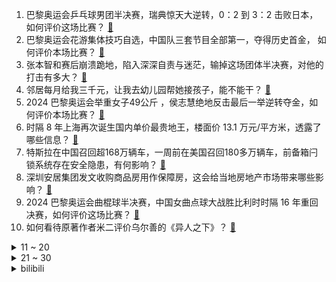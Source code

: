 1. 巴黎奥运会乒乓球男团半决赛，瑞典惊天大逆转，0：2 到 3：2 击败日本，如何评价这场比赛？ [:link:](https://www.zhihu.com/question/663715653)
2. 巴黎奥运会花游集体技巧自选，中国队三套节目全部第一，夺得历史首金， 如何评价本场比赛？ [:link:](https://www.zhihu.com/question/663711329)
3. 张本智和赛后崩溃跪地，陷入深深自责与迷茫，输掉这场团体半决赛，对他的打击有多大？ [:link:](https://www.zhihu.com/question/663731384)
4. 邻居每月给我三千元，让我去幼儿园帮她接孩子，能不能干？ [:link:](https://www.zhihu.com/question/615045871)
5. 2024 巴黎奥运会举重女子49公斤 ，侯志慧绝地反击最后一举逆转夺金，如何评价本场比赛？ [:link:](https://www.zhihu.com/question/663711289)
6. 时隔 8 年上海再次诞生国内单价最贵地王，楼面价 13.1 万元/平方米，透露了哪些信息？ [:link:](https://www.zhihu.com/question/663708010)
7. 特斯拉在中国召回超168万辆车，一周前在美国召回180多万辆车，前备箱闩锁系统存在安全隐患，有何影响？ [:link:](https://www.zhihu.com/question/663659089)
8. 深圳安居集团发文收购商品房用作保障房，这会给当地房地产市场带来哪些影响？ [:link:](https://www.zhihu.com/question/663699448)
9. 2024 巴黎奥运会曲棍球半决赛，中国女曲点球大战胜比利时时隔 16 年重回决赛，如何评价这场比赛？ [:link:](https://www.zhihu.com/question/663713461)
10. 如何看待原著作者米二评价乌尔善的《异人之下》？ [:link:](https://www.zhihu.com/question/663033010)
<details>
<summary>11 ~ 20</summary>

11. 请问在高速公路上开的很慢，有什么安全隐患？ [:link:](https://www.zhihu.com/question/663326581)
12. 现代人为什么都那么喜欢「李白」，「李白」的诗你最喜欢哪首？为什么喜欢？ [:link:](https://www.zhihu.com/question/663462360)
13. 如何评价加州对于950美金以下的盗窃采取无罪释放的法律条款？ [:link:](https://www.zhihu.com/question/381689306)
14. 《崩坏：星穹铁道》中黄泉为什么不帮忙打神主日？ [:link:](https://www.zhihu.com/question/661078101)
15. 最让你惊艳的非遗文化是什么？ [:link:](https://www.zhihu.com/question/663110746)
16. 本田前七月汽车销量下滑 24.4%，原因为何？丰田、日产也都出现销量下滑，日系车企的黄金时代结束了吗？ [:link:](https://www.zhihu.com/question/663495810)
17. 英国抗议活动演变成13年来最大规模骚乱，首相紧急开会，多国发旅行警告，目前情况如何？暴露哪些社会问题？ [:link:](https://www.zhihu.com/question/663659088)
18. 儿慈会一负责人被曝要求陪睡才捐款，知情人爆料其 6 月份已被移交司法机关，目前此事调查进展如何？ [:link:](https://www.zhihu.com/question/663591367)
19. 2024 巴黎奥运会吴艳妮、林雨薇出战女子 100 米栏首轮，如何评价这场比赛？ [:link:](https://www.zhihu.com/question/663677687)
20. 河南一地「年薪 2400 元」招文物保护员，文旅局称「没写错，20 人已招满」，薪资和工作量是否匹配？ [:link:](https://www.zhihu.com/question/662543011)
</details>
<details>
<summary>21 ~ 30</summary>

21. 当很多事情都很糟的时候，该如何坚持下去？ [:link:](https://www.zhihu.com/question/663444281)
22. 武汉新房价格已连跌12个月，降价卖成普遍现象，原备案价超2万元如今卖1.25万，如何看待武汉楼市行情？ [:link:](https://www.zhihu.com/question/663659087)
23. 奇瑞回应网传「345」策略，表示「本意是提升工作效率和员工幸福感」，如何看待此事？ [:link:](https://www.zhihu.com/question/663691195)
24. 餐厅回应「 68 元油泼面仅一根面」，加面免费，实为 48 元一碗，该定价对于提供的服务合理吗？ [:link:](https://www.zhihu.com/question/663273162)
25. 作为过来人，可以给几条人生建议吗？ [:link:](https://www.zhihu.com/question/663377590)
26. 全红婵希望她跳水前粉丝不要呐喊，观众的欢呼声对跳水运动员影响有多大？观看跳水比赛还需要注意什么？ [:link:](https://www.zhihu.com/question/663673049)
27. 洗碗机能洗掉表面的油污，但真的能达到除菌效果吗？ [:link:](https://www.zhihu.com/question/660999066)
28. 华为 ADS 3.0 的「误踩油门防碰撞」功能，大家觉得有必要吗？为什么？ [:link:](https://www.zhihu.com/question/663604690)
29. 雷军否认小米 SU7 的成功归功于营销，你认为小米 SU7 的成功有哪些因素？ [:link:](https://www.zhihu.com/question/663089112)
30. 黄土高原究竟是怎样形成的，是强劲的西北风吹来了黄土，还是洪水冲击形成了黄土？ [:link:](https://www.zhihu.com/question/662259785)
</details><details>
<summary>bilibili</summary>

</details>